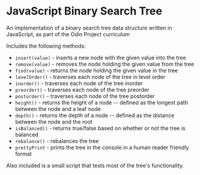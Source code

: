 # JavaScript Binary Search Tree

An implementation of a binary search tree data structure written in JavaScript, as part of the Odin Project curriculum

Includes the following methods:

- `insert(value)` - inserts a new node with the given value into the tree
- `remove(value)` - removes the node holding the given value from the tree
- `find(value)` - returns the node holding the given value in the tree
- `levelOrder()` - traverses each node of the tree in level order
- `inorder()` - traverses each node of the tree inorder
- `preorder()` - traverses each node of the tree preorder
- `postorder()` - traverses each node of the tree postorder
- `height()` - returns the height of a node -- defined as the longest path between the node and a leaf node
- `depth()` - returns the depth of a node -- defined as the distance between the node and the root
- `isBalanced()` - returns true/false based on whether or not the tree is balanced
- `rebalance()` - rebalances the tree
- `prettyPrint` - prints the tree in the console in a human reader friendly format

Also included is a small script that tests most of the tree's functionality.
